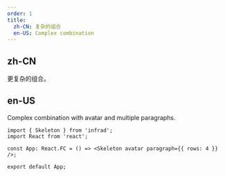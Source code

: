 ```yaml
---
order: 1
title:
  zh-CN: 复杂的组合
  en-US: Complex combination
---
```


## zh-CN

更复杂的组合。

## en-US

Complex combination with avatar and multiple paragraphs.

```tsx
import { Skeleton } from 'infrad';
import React from 'react';

const App: React.FC = () => <Skeleton avatar paragraph={{ rows: 4 }} />;

export default App;
```
